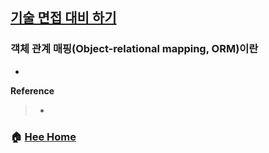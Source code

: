 ## [기술 면접 대비 하기](https://github.com/Do-Hee/tech-interview)

### 객체 관계 매핑(Object-relational mapping, ORM)이란
* 

**Reference**
> - []()

### :house: [Hee Home](https://github.com/T-WWL/WWL/tree/master/hee)